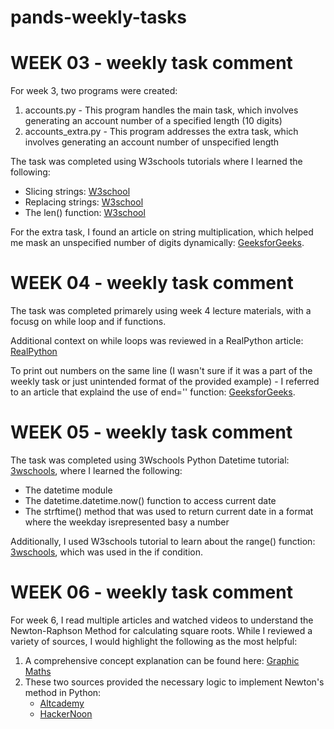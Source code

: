 # pands-weekly-tasks

 # WEEK 03 - weekly task comment
 For week 3, two programs were created: 
  1.  accounts.py - This program handles the main task, which involves generating an account number of a specified length (10 digits)
  2.  accounts_extra.py - This program addresses the extra task, which involves generating an account number of unspecified length 
 
 The task was completed using W3schools tutorials where I learned the following:
 - Slicing strings: [W3school](https://www.w3schools.com/python/python_strings_slicing.asp)
 - Replacing strings: [W3school](https://www.w3schools.com/python/python_strings_modify.asp)
 - The len() function: [W3school](https://www.w3schools.com/python/ref_func_len.asp)
 
 For the extra task, I found an article on string multiplication, which helped me mask an unspecified number of digits dynamically: [GeeksforGeeks](https://www.geeksforgeeks.org/create-multiple-copies-of-a-string-in-python-by-using-multiplication-operator/).


 # WEEK 04 - weekly task comment

The task was completed primarely using week 4 lecture materials, with a focusg on while loop and if functions.

Additional context on while loops was reviewed in a RealPython article: [RealPython](https://realpython.com/python-while-loop/)

To print out numbers on the same line (I wasn't sure if it was a part of the weekly task or just unintended format of the provided example) - I referred to an article that explaind the use of end='' function: [GeeksforGeeks](https://www.geeksforgeeks.org/gfact-50-python-end-parameter-in-print/).


 # WEEK 05 - weekly task comment

The task was completed using 3Wschools Python Datetime tutorial: [3wschools](https://www.w3schools.com/python/python_datetime.asp), where I learned the following:
   - The datetime module
   - The datetime.datetime.now() function to access current date
   - The strftime() method that was used to return current date in a format where the weekday isrepresented basy a number

Additionally, I used W3schools tutorial to learn about the range() function: [3wschools](https://www.w3schools.com/python/ref_func_range.asp), which was used in the if condition.


 # WEEK 06 - weekly task comment
For week 6, I read multiple articles and watched videos to understand the Newton-Raphson Method for calculating square roots. While I reviewed a variety of sources, I would highlight the following as the most helpful:
1) A comprehensive concept explanation can be found here: [Graphic Maths](https://graphicmaths.com/pure/numerical-methods/newton-raphson-method/)
2) These two sources provided the necessary logic to implement Newton's method in Python: 
   - [Altcademy](https://www.altcademy.com/blog/how-to-square-root-in-python/#:~:text=The%20Newton%2DRaphson%20Method,-The%20Newton%2DRaphson&text=refine%20the%20guess%3A-,Start%20with%20an%20initial%20guess%20x0%20.,smaller%20than%20a%20predefined%20threshold.)
   - [HackerNoon](https://hackernoon.com/calculating-the-square-root-of-a-number-using-the-newton-raphson-method-a-how-to-guide-yr4e32zo)

